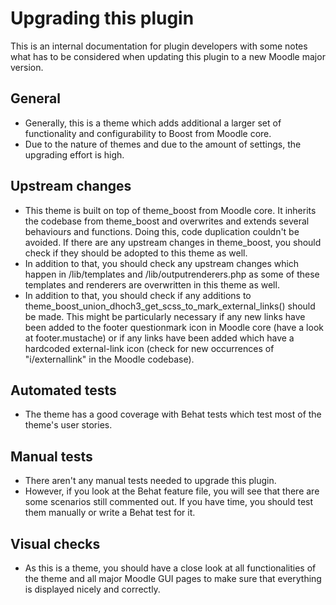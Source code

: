 Upgrading this plugin
=====================

This is an internal documentation for plugin developers with some notes what has to be considered when updating this plugin to a new Moodle major version.

General
-------

* Generally, this is a theme which adds additional a larger set of functionality and configurability to Boost from Moodle core.
* Due to the nature of themes and due to the amount of settings, the upgrading effort is high.


Upstream changes
----------------

* This theme is built on top of theme_boost from Moodle core. It inherits the codebase from theme_boost and overwrites and extends several behaviours and functions. Doing this, code duplication couldn't be avoided. If there are any upstream changes in theme_boost, you should check if they should be adopted to this theme as well.
* In addition to that, you should check any upstream changes which happen in /lib/templates and /lib/outputrenderers.php as some of these templates and renderers are overwritten in this theme as well.
* In addition to that, you should check if any additions to theme_boost_union_dhoch3_get_scss_to_mark_external_links() should be made. This might be particularly necessary if any new links have been added to the footer questionmark icon in Moodle core (have a look at footer.mustache) or if any links have been added which have a hardcoded external-link icon (check for new occurrences of "i/externallink" in the Moodle codebase).


Automated tests
---------------

* The theme has a good coverage with Behat tests which test most of the theme's user stories.


Manual tests
------------

* There aren't any manual tests needed to upgrade this plugin.
* However, if you look at the Behat feature file, you will see that there are some scenarios still commented out. If you have time, you should test them manually or write a Behat test for it.


Visual checks
-------------

* As this is a theme, you should have a close look at all functionalities of the theme and all major Moodle GUI pages to make sure that everything is displayed nicely and correctly.
